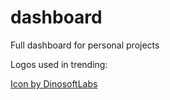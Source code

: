 # dashboard
Full dashboard for personal projects

Logos used in trending:

<a href="https://www.freepik.com/icon/cerberus_5873117#fromView=search&term=dog+logo+circle&track=ais&page=1&position=14&uuid=2d4cf62c-9ba9-4aca-9a2d-9f35f6edf2ec">Icon by DinosoftLabs</a>